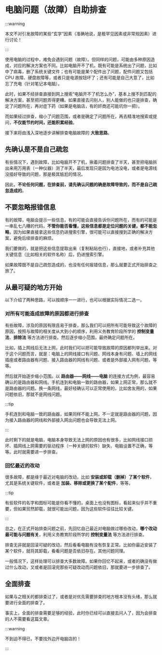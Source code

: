 # 电脑问题（故障）自助排查

:::warning

本文不对引发故障的某些“玄学”因素（准确地说，是极罕见因素或非常规因素）进行讨论！

:::

使用电脑的过程中，难免会遇到问题（故障）。但同样的问题，可能由多种原因造成，对应的解决方案也不同。比如电脑开不了机，既有可能是系统出了问题，比如中了病毒，删了系统关键文件；也有可能是某个配件出了问题，配件问题又包括 CPU 故障、硬盘故障等，或者只是电源按钮坏了；还有可能是自己大意了，比如忘了充电（针对笔记本电脑）。

此时，如果不经排查直接到网上搜索“电脑开不了机怎么办”，基本上搜不到匹配的解决方案，甚至把问题弄得更糟。如果直接去问别人，别人能做的也只是排查，确定了问题所在，再对症下药（如果是电脑店，有的奸商还可能坑你一把）。

而如果经过排查，缩小了问题范围，或者是确定了问题所在，再去精准地搜索或提问，**不仅能节约时间，还能积累经验**。

接下来将由浅入深地逐步讲解排查电脑故障的 **大致思路**。

## 先确认是不是自己疏忽

有些情况下，遇到故障，比如电脑开不了机，揪着问题排查了半天，甚至把电脑拆出来用万用表（一种仪器）测了半天，最后发现只是因为电池没电，或者是电源线没插好导致的问题，那是极其尴尬的情况。

因此，**不论任何问题，在排查前，请先确认问题的确是故障导致的，而不是自己疏忽造成的**。

## 不要忽略报错信息

有的故障，电脑会提示一些信息，有的可能会直接告诉你问题所在，而有的可能是一串乱七八糟的代码，**不管你能否看懂，这些信息都是定位问题的关键，都不能忽略**，因为如果直接拿这些信息扔进搜索引擎，很可能可以直接搜到正确的解决方案，避免后续排查的麻烦。

我们要做的，就是把这些信息提取出来（复制粘贴也行），直接地，或者补充其他关键信息（比如相关的软件名称）后，扔进搜索引擎。

如果故障既不是自己疏忽造成的，也没有任何报错信息，那么就要正式开始排查之旅了。

## 从最可疑的地方开始

以下介绍了两种思路，可以按顺序一一进行，也可以根据实际情况二选一。

### 对所有可能造成故障的原因都进行排查

有些故障，涉及的原因有限且易于排查，那么我们可以把所有可能导致这个故障的原因，按照与故障的相关度从大到小的顺序，利用义务教育阶段所学的 **控制变量法**、**排除法** 等方法进行排查。然后逐步缩小范围，最终确定问题所在。

比如，插上网线后无法上网，此时我们可以把可能导致故障的原因都列举出来。对于这个问题而言，就是：电脑上的网线接口有问题、网线本身有问题、墙上的网线插座或者路由器有问题、接入路由器的网线有问题、或者是外部接入网有问题，等等。

然后就开始逐步缩小范围。以 **路由器——网线——电脑** 的连接方式为例，最容易确认的是路由器和网线。手机连到和电脑一致的路由器，如果上网正常，那么就不是路由器的问题。换一条网线，最好经确认可以正常使用的，比如舍友用的，如果问题依旧，那就不是网线问题。

:::tip

手机连到和电脑一致的路由器，如果同样不能上网，不一定就是路由器的问题，因为接入路由器的网线和外部接入网出问题也会导致无法上网。

:::

此时剩下的就是电脑，电脑本身导致无法上网的原因也有很多，比如网线接口损坏、插网线上网需要的驱动程序（一种关键的软件）缺失、电脑设置不正确，等等。此时就需要进一步排查。

### 回忆最近的改动

很多故障，都是缘于最近对电脑的改动，比如 **安装或卸载（删掉）了某个软件**，尤其是系统关键软件，或者是 **加装、移除或更换了某个配件**，等等。

:::tip

有些软件的名字和图标可能是你看不懂的，桌面上也没有图标，看起来似乎并不重要，但如果贸然卸载，就很可能出问题，因为这些软件往往比较关键。

:::

总之，在正式开始排查问题之前，先回忆自己最近对电脑做过哪些改动，**哪个改动最可能与问题有关**，利用义务教育阶段所学的 **控制变量法** 等方法进行排查。

排查无非就是回滚可疑的改动，然后看看电脑有没有恢复正常。比如你最近安装了某个软件，就将其卸载，看看问题是否依旧存在。其他问题同理。

一般情况下，这样处理可以排查大多数故障。如果你回忆不起来，或者的确没有做过什么改动，又或者是回滚完那些可疑改动而问题依旧，那就要进一步排查了。

## 全面排查

如果与之相关的都排查过了，或者是对优先需要排查的地方根本没有头绪，那么就要进行全面的排查了。

事实上，全面的排查需要足够的经验，此时你已经可以直接去问人了，因为会排查的人不需要看这篇文章。

:::warning

不到迫不得已，不要找外边开电脑店的！

:::